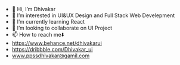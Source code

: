 - 👋 Hi, I’m Dhivakar
- 👀 I’m interested in UI&UX Design and Full Stack Web Develepment
- 🌱 I’m currently learning React
- 💞️ I’m looking to collaborate on UI Project
- 📫 How to reach me⬇️
- https://www.behance.net/dhivakarui
- https://dribbble.com/Dhivakar_ui
- www.ppssdhivakar@gamil.com
<!---
Dhivakar001/Dhivakar001 is a ✨ special ✨ repository because its `README.md` (this file) appears on your GitHub profile.
You can click the Preview link to take a look at your changes.
--->
